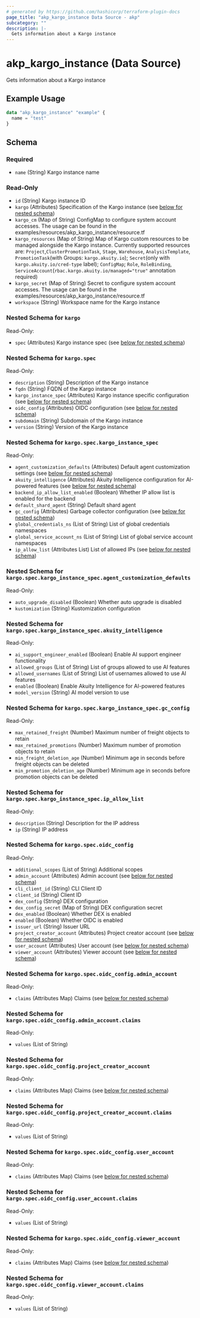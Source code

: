 ```yaml
---
# generated by https://github.com/hashicorp/terraform-plugin-docs
page_title: "akp_kargo_instance Data Source - akp"
subcategory: ""
description: |-
  Gets information about a Kargo instance
---
```


# akp_kargo_instance (Data Source)

Gets information about a Kargo instance

## Example Usage

```terraform
data "akp_kargo_instance" "example" {
  name = "test"
}
```

<!-- schema generated by tfplugindocs -->
## Schema

### Required

- `name` (String) Kargo instance name

### Read-Only

- `id` (String) Kargo instance ID
- `kargo` (Attributes) Specification of the Kargo instance (see [below for nested schema](#nestedatt--kargo))
- `kargo_cm` (Map of String) ConfigMap to configure system account accesses. The usage can be found in the examples/resources/akp_kargo_instance/resource.tf
- `kargo_resources` (Map of String) Map of Kargo custom resources to be managed alongside the Kargo instance. Currently supported resources are: `Project`,`ClusterPromotionTask`, `Stage`, `Warehouse`, `AnalysisTemplate`, `PromotionTask`(with Groups: `kargo.akuity.io`); `Secret`(only with `kargo.akuity.io/cred-type` label); `ConfigMap`; `Role`, `RoleBinding`, `ServiceAccount`(`rbac.kargo.akuity.io/managed="true"` annotation required)
- `kargo_secret` (Map of String) Secret to configure system account accesses. The usage can be found in the examples/resources/akp_kargo_instance/resource.tf
- `workspace` (String) Workspace name for the Kargo instance

<a id="nestedatt--kargo"></a>
### Nested Schema for `kargo`

Read-Only:

- `spec` (Attributes) Kargo instance spec (see [below for nested schema](#nestedatt--kargo--spec))

<a id="nestedatt--kargo--spec"></a>
### Nested Schema for `kargo.spec`

Read-Only:

- `description` (String) Description of the Kargo instance
- `fqdn` (String) FQDN of the Kargo instance
- `kargo_instance_spec` (Attributes) Kargo instance specific configuration (see [below for nested schema](#nestedatt--kargo--spec--kargo_instance_spec))
- `oidc_config` (Attributes) OIDC configuration (see [below for nested schema](#nestedatt--kargo--spec--oidc_config))
- `subdomain` (String) Subdomain of the Kargo instance
- `version` (String) Version of the Kargo instance

<a id="nestedatt--kargo--spec--kargo_instance_spec"></a>
### Nested Schema for `kargo.spec.kargo_instance_spec`

Read-Only:

- `agent_customization_defaults` (Attributes) Default agent customization settings (see [below for nested schema](#nestedatt--kargo--spec--kargo_instance_spec--agent_customization_defaults))
- `akuity_intelligence` (Attributes) Akuity Intelligence configuration for AI-powered features (see [below for nested schema](#nestedatt--kargo--spec--kargo_instance_spec--akuity_intelligence))
- `backend_ip_allow_list_enabled` (Boolean) Whether IP allow list is enabled for the backend
- `default_shard_agent` (String) Default shard agent
- `gc_config` (Attributes) Garbage collector configuration (see [below for nested schema](#nestedatt--kargo--spec--kargo_instance_spec--gc_config))
- `global_credentials_ns` (List of String) List of global credentials namespaces
- `global_service_account_ns` (List of String) List of global service account namespaces
- `ip_allow_list` (Attributes List) List of allowed IPs (see [below for nested schema](#nestedatt--kargo--spec--kargo_instance_spec--ip_allow_list))

<a id="nestedatt--kargo--spec--kargo_instance_spec--agent_customization_defaults"></a>
### Nested Schema for `kargo.spec.kargo_instance_spec.agent_customization_defaults`

Read-Only:

- `auto_upgrade_disabled` (Boolean) Whether auto upgrade is disabled
- `kustomization` (String) Kustomization configuration


<a id="nestedatt--kargo--spec--kargo_instance_spec--akuity_intelligence"></a>
### Nested Schema for `kargo.spec.kargo_instance_spec.akuity_intelligence`

Read-Only:

- `ai_support_engineer_enabled` (Boolean) Enable AI support engineer functionality
- `allowed_groups` (List of String) List of groups allowed to use AI features
- `allowed_usernames` (List of String) List of usernames allowed to use AI features
- `enabled` (Boolean) Enable Akuity Intelligence for AI-powered features
- `model_version` (String) AI model version to use


<a id="nestedatt--kargo--spec--kargo_instance_spec--gc_config"></a>
### Nested Schema for `kargo.spec.kargo_instance_spec.gc_config`

Read-Only:

- `max_retained_freight` (Number) Maximum number of freight objects to retain
- `max_retained_promotions` (Number) Maximum number of promotion objects to retain
- `min_freight_deletion_age` (Number) Minimum age in seconds before freight objects can be deleted
- `min_promotion_deletion_age` (Number) Minimum age in seconds before promotion objects can be deleted


<a id="nestedatt--kargo--spec--kargo_instance_spec--ip_allow_list"></a>
### Nested Schema for `kargo.spec.kargo_instance_spec.ip_allow_list`

Read-Only:

- `description` (String) Description for the IP address
- `ip` (String) IP address



<a id="nestedatt--kargo--spec--oidc_config"></a>
### Nested Schema for `kargo.spec.oidc_config`

Read-Only:

- `additional_scopes` (List of String) Additional scopes
- `admin_account` (Attributes) Admin account (see [below for nested schema](#nestedatt--kargo--spec--oidc_config--admin_account))
- `cli_client_id` (String) CLI Client ID
- `client_id` (String) Client ID
- `dex_config` (String) DEX configuration
- `dex_config_secret` (Map of String) DEX configuration secret
- `dex_enabled` (Boolean) Whether DEX is enabled
- `enabled` (Boolean) Whether OIDC is enabled
- `issuer_url` (String) Issuer URL
- `project_creator_account` (Attributes) Project creator account (see [below for nested schema](#nestedatt--kargo--spec--oidc_config--project_creator_account))
- `user_account` (Attributes) User account (see [below for nested schema](#nestedatt--kargo--spec--oidc_config--user_account))
- `viewer_account` (Attributes) Viewer account (see [below for nested schema](#nestedatt--kargo--spec--oidc_config--viewer_account))

<a id="nestedatt--kargo--spec--oidc_config--admin_account"></a>
### Nested Schema for `kargo.spec.oidc_config.admin_account`

Read-Only:

- `claims` (Attributes Map) Claims (see [below for nested schema](#nestedatt--kargo--spec--oidc_config--admin_account--claims))

<a id="nestedatt--kargo--spec--oidc_config--admin_account--claims"></a>
### Nested Schema for `kargo.spec.oidc_config.admin_account.claims`

Read-Only:

- `values` (List of String)



<a id="nestedatt--kargo--spec--oidc_config--project_creator_account"></a>
### Nested Schema for `kargo.spec.oidc_config.project_creator_account`

Read-Only:

- `claims` (Attributes Map) Claims (see [below for nested schema](#nestedatt--kargo--spec--oidc_config--project_creator_account--claims))

<a id="nestedatt--kargo--spec--oidc_config--project_creator_account--claims"></a>
### Nested Schema for `kargo.spec.oidc_config.project_creator_account.claims`

Read-Only:

- `values` (List of String)



<a id="nestedatt--kargo--spec--oidc_config--user_account"></a>
### Nested Schema for `kargo.spec.oidc_config.user_account`

Read-Only:

- `claims` (Attributes Map) Claims (see [below for nested schema](#nestedatt--kargo--spec--oidc_config--user_account--claims))

<a id="nestedatt--kargo--spec--oidc_config--user_account--claims"></a>
### Nested Schema for `kargo.spec.oidc_config.user_account.claims`

Read-Only:

- `values` (List of String)



<a id="nestedatt--kargo--spec--oidc_config--viewer_account"></a>
### Nested Schema for `kargo.spec.oidc_config.viewer_account`

Read-Only:

- `claims` (Attributes Map) Claims (see [below for nested schema](#nestedatt--kargo--spec--oidc_config--viewer_account--claims))

<a id="nestedatt--kargo--spec--oidc_config--viewer_account--claims"></a>
### Nested Schema for `kargo.spec.oidc_config.viewer_account.claims`

Read-Only:

- `values` (List of String)
